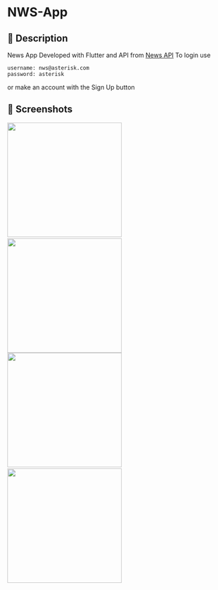 # NWS-App

## :scroll: Description
News App Developed with Flutter and API from [News API](https://newsapi.org) 
To login use
```
username: nws@asterisk.com
password: asterisk
```
or make an account with the Sign Up button
## :camera_flash: Screenshots
<img src="/News_API/results/screenshot1.jpg" width="260">&emsp;<img src="/nws/results/screenshot2.jpg" width="260">
<img src="/News_API/results/screenshot3.jpg" width="260">&emsp;<img src="/nws/results/screenshot4.jpg" width="260">
